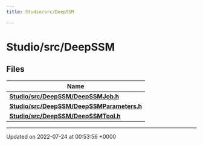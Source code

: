 ```yaml
---
title: Studio/src/DeepSSM

---
```


# Studio/src/DeepSSM



## Files

| Name           |
| -------------- |
| **[Studio/src/DeepSSM/DeepSSMJob.h](../Files/DeepSSMJob_8h.md#file-deepssmjob.h)**  |
| **[Studio/src/DeepSSM/DeepSSMParameters.h](../Files/DeepSSMParameters_8h.md#file-deepssmparameters.h)**  |
| **[Studio/src/DeepSSM/DeepSSMTool.h](../Files/DeepSSMTool_8h.md#file-deepssmtool.h)**  |






-------------------------------

Updated on 2022-07-24 at 00:53:56 +0000
